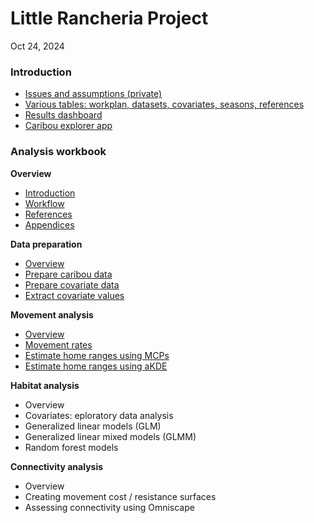 # Little Rancheria Project

Oct 24, 2024

### Introduction

- [Issues and assumptions (private)](https://docs.google.com/presentation/d/1i_Xo1J7MuGQ57y_FMdLXhHAxc8It-GN3tXIRacKIJCk/edit)
- [Various tables: workplan, datasets, covariates, seasons, references](https://docs.google.com/spreadsheets/d/1COGRbxu8XOjDrv3-5cNYRKlVnmn2PR0nk2myeLALzqg/edit?gid=0#gid=0)
- [Results dashboard](https://beaconsproject.github.io/little_rancheria/dashboard)
- [Caribou explorer app](https://beaconsproject.github.io/little_rancheria/app)

### Analysis workbook

**Overview**

-   [Introduction](docs/index.md)
-   [Workflow](docs/workflow.md)
-   [References](docs/references.md)
-   [Appendices](docs/appendices.md)

**Data preparation**

-   [Overview](docs/1-data-preparation/index.md)
-   [Prepare caribou data](docs/1-data-preparation/1.1-prepare-caribou.md)
-   [Prepare covariate data](docs/1-data-preparation/1.2-prepare-covariates.md)
-   [Extract covariate values](docs/1-data-preparation/1.3-extract-values.md)

**Movement analysis**

- [Overview](docs/2-movement-analysis/index.md)
- [Movement rates](docs/2-movement-analysis/2.1-movement-rates.md)
- [Estimate home ranges using MCPs](docs/2-movement-analysis/2.2-generate-mcp.md)
- [Estimate home ranges using aKDE](docs/2-movement-analysis/2.3-estimate-hr-amt.md)

**Habitat analysis**

- Overview
- Covariates: eploratory data analysis
- Generalized linear models (GLM)
- Generalized linear mixed models (GLMM)
- Random forest models

**Connectivity analysis**

- Overview
- Creating movement cost / resistance surfaces
- Assessing connectivity using Omniscape
